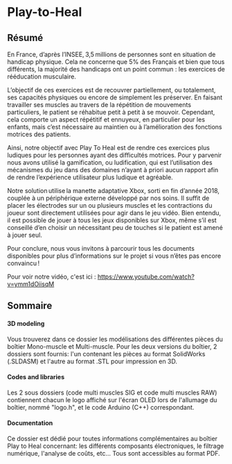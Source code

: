 # Play-to-Heal

## Résumé

En France, d’après l’INSEE, 3,5 millions de personnes sont en situation de handicap physique. Cela ne concerne que 5% des Français et bien que tous différents, la majorité des handicaps ont un point commun : les exercices de rééducation musculaire.  

 

L’objectif de ces exercices est de recouvrer partiellement, ou totalement, ses capacités physiques ou encore de simplement les préserver. En faisant travailler ses muscles au travers de la répétition de mouvements particuliers, le patient se réhabitue petit à petit à se mouvoir. Cependant, cela comporte un aspect répétitif et ennuyeux, en particulier pour les enfants, mais c’est nécessaire au maintien ou à l’amélioration des fonctions motrices des patients.  

 

Ainsi, notre objectif avec Play To Heal est de rendre ces exercices plus ludiques pour les personnes ayant des difficultés motrices. Pour y parvenir nous avons utilisé la gamification, ou ludification, qui est l’utilisation des mécanismes du jeu dans des domaines n’ayant à priori aucun rapport afin de rendre l’expérience utilisateur plus ludique et agréable.  

 

Notre solution utilise la manette adaptative Xbox, sorti en fin d’année 2018, couplée à un périphérique externe développé par nos soins. Il suffit de placer les électrodes sur un ou plusieurs muscles et les contractions du joueur sont directement utilisées pour agir dans le jeu vidéo. Bien entendu, il est possible de jouer à tous les jeux disponibles sur Xbox, même s’il est conseillé d’en choisir un nécessitant peu de touches si le patient est amené à jouer seul. 

 

Pour conclure, nous vous invitons à parcourir tous les documents disponibles pour plus d’informations sur le projet si vous n’êtes pas encore convaincu ! 

Pour voir notre vidéo, c'est ici : https://www.youtube.com/watch?v=ymm1dOiisqM

## Sommaire

#### 3D modeling

Vous trouverez dans ce dossier les modélisations des différentes pièces du boîtier Mono-muscle et Multi-muscle. Pour les deux versions du boîtier, 2 dossiers sont fournis: l'un contenant les pièces au format SolidWorks (.SLDASM) et l'autre au format .STL pour impression en 3D.

#### Codes and libraries

Les 2 sous dossiers (code multi muscles SIG et code multi muscles RAW) contiennent chacun le logo affiché sur l'écran OLED lors de l'allumage du boîtier, nommé "logo.h", et le code Arduino (C++) correspondant.

#### Documentation

Ce dossier est dédié pour toutes informations complémentaires au boîtier Play to Heal concernant: les différents composants électroniques, le filtrage numérique, l'analyse de coûts, etc... 
Tous sont accessibles au format PDF.
